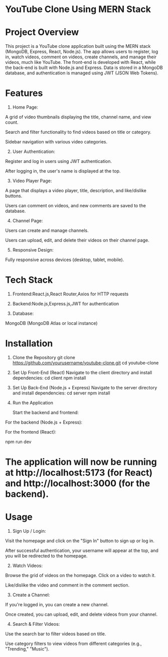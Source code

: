 # YouTube Clone Using MERN Stack

# Project Overview
This project is a YouTube clone application built using the MERN stack (MongoDB, Express, React, Node.js). The app allows users to register, log in, watch videos, comment on videos, create channels, and manage their videos, much like YouTube. The front-end is developed with React, while the back-end is built with Node.js and Express. Data is stored in a MongoDB database, and authentication is managed using JWT (JSON Web Tokens).

# Features
1. Home Page:

A grid of video thumbnails displaying the title, channel name, and view count.

Search and filter functionality to find videos based on title or category.

Sidebar navigation with various video categories.

2. User Authentication:

Register and log in users using JWT authentication.

After logging in, the user's name is displayed at the top.

3. Video Player Page:

A page that displays a video player, title, description, and like/dislike buttons.

Users can comment on videos, and new comments are saved to the database.

4. Channel Page:

Users can create and manage channels.

Users can upload, edit, and delete their videos on their channel page.

5. Responsive Design:

Fully responsive across devices (desktop, tablet, mobile).

# Tech Stack
1. Frontend:React.js,React Router,Axios for HTTP requests

2. Backend:Node.js,Express.js,JWT for authentication

3. Database:

MongoDB (MongoDB Atlas or local instance)

# Installation
1. Clone the Repository
   git clone https://github.com/yourusername/youtube-clone.git
   cd youtube-clone

2. Set Up Front-End (React)
Navigate to the client directory and install dependencies:
 cd client
npm install

3. Set Up Back-End (Node.js + Express)
Navigate to the server directory and install dependencies:
  cd server
npm install

5. Run the Application
    
    Start the backend and frontend:

For the backend (Node.js + Express):

   For the frontend (React):

   npm run dev

# The application will now be running at http://localhost:5173 (for React) and http://localhost:3000 (for the backend).



# Usage
1. Sign Up / Login:

Visit the homepage and click on the "Sign In" button to sign up or log in.

After successful authentication, your username will appear at the top, and you will be redirected to the homepage.

2. Watch Videos:

Browse the grid of videos on the homepage. Click on a video to watch it.

Like/dislike the video and comment in the comment section.

3. Create a Channel:

If you're logged in, you can create a new channel.

Once created, you can upload, edit, and delete videos from your channel.

4. Search & Filter Videos:

Use the search bar to filter videos based on title.

Use category filters to view videos from different categories (e.g., "Trending," "Music").

